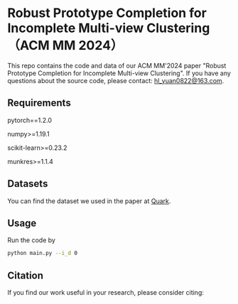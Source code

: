 # Robust Prototype Completion for Incomplete Multi-view Clustering（ACM MM 2024）

This repo contains the code and data of our ACM MM'2024 paper "Robust Prototype Completion for Incomplete Multi-view Clustering". If you have any questions about the source code, please contact: hl_yuan0822@163.com.

## Requirements

pytorch==1.2.0 

numpy>=1.19.1

scikit-learn>=0.23.2

munkres>=1.1.4

## Datasets

You can find the dataset we used in the paper at [Quark](https://pan.quark.cn/s/8d8c394501f7).

## Usage

Run the code by
```bash
python main.py --i_d 0 
```
## Citation

If you find our work useful in your research, please consider citing:

